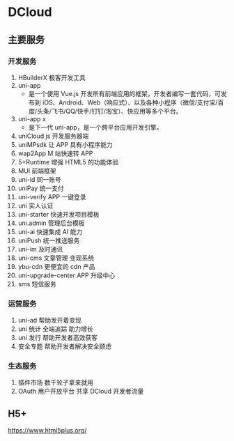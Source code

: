 # DCloud

## 主要服务

### 开发服务

1. HBuilderX 极客开发工具
2. uni-app
   - 是一个使用 Vue.js 开发所有前端应用的框架，开发者编写一套代码，可发布到 iOS、Android、Web（响应式）、以及各种小程序（微信/支付宝/百度/头条/飞书/QQ/快手/钉钉/淘宝）、快应用等多个平台。
3. uni-app x
   - 是下一代 uni-app，是一个跨平台应用开发引擎。
4. uniCloud js 开发服务器端
5. uniMPsdk 让 APP 具有小程序能力
6. wap2App M 站快速转 APP
7. 5+Runtime 增强 HTML5 的功能体验
8. MUI 前端框架
9. uni-id 同一账号
10. uniPay 统一支付
11. uni-verify APP 一键登录
12. uni 实人认证
13. uni-starter 快速开发项目模板
14. uni.admin 管理后台模板
15. uni-ai 快速集成 AI 能力
16. uniPush 统一推送服务
17. uni-im 及时通讯
18. uni-cms 文章管理 变现系统
19. ybu-cdn 更便宜的 cdn 产品
20. uni-upgrade-center APP 升级中心
21. sms 短信服务

### 运营服务

1. uni-ad 帮助发开着变现
2. uni 统计 全端追踪 助力增长
3. uni 发行 帮助开发者高效获客
4. 安全专题 帮助开发者解决安全顾虑

### 生态服务

1. 插件市场 数千轮子拿来就用
2. OAuth 用户开放平台 共享 DCloud 开发者流量

## H5+

https://www.html5plus.org/
